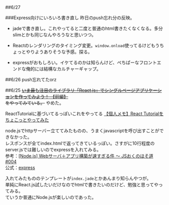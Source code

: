 ##6/27

###Express向けにいろいろ書き直し
昨日のpush忘れ分の反映。
* jadeで書き直し。これやってると二度と普通のhtml書きたくなくなる。多分slimとかも同じなんやろうなと思いつつ。
+ Reactのレンダリングのタイミング変更。```window.onload```使ってるけどもうちょっとやりようありそうな予感。探る。
* expressがおもしろい。イケてるのかは知らんけど、ぺちぱーなフロントエンドな俺的には結構なカルチャーギャップ。

##6/26
push忘れてたorz

##6/25
~~[いま最も注目のライブラリ「React.js」でシングルページアプリケーションを作ってみよう！ 【前編】](http://codezine.jp/article/detail/8491?p=2)  
をやってみている。~~
やめた。

ReactTutorialに基づいてるっぽいこれをやってる
[【個人メモ】React Tutorialをちょこっとやってみた](http://qiita.com/futoase/items/d536527e0bfe83aea0c5)

node.jsでhttpサーバー立ててみたものの、うまくjavascriptを呼び出すことができなかった。  
レスポンスが全てindex.htmlで返ってきているっぽい。さすがに10行程度のserver.jsでは難しいのでexpressを入れてみる。  
参考：[[Node.js] Webサーバ＋アプリ構築が速すぎる件 〜 JSおくのほそ道 #004](http://qiita.com/hosomichi/items/1991567e56dea41d1021)  
公式：[express](https://www.npmjs.com/package/express)

入れてみたもののテンプレートが```index.jade```とかあんまり知らんやつが。  
単純にReact.js試したいだけなのでhtmlで書きたいのだけど、勉強と思ってやってみる。  
ていうか普通にNode.jsが楽しいのであった。

